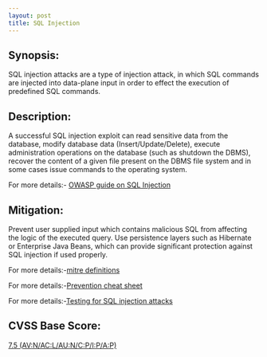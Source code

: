 ```yaml
---
layout: post
title: SQL Injection
---
```


Synopsis:
----------------
SQL injection attacks are a type of injection attack, in which SQL commands are injected into data-plane input in order to effect the execution of predefined SQL commands.

Description:
-------------------
A successful SQL injection exploit can read sensitive data from the database, modify database data (Insert/Update/Delete), execute administration operations on the database (such as shutdown the DBMS), recover the content of a given file present on the DBMS file system and in some cases issue commands to the operating system.

For more details:- [OWASP guide on SQL Injection](https://www.owasp.org/index.php/SQL_Injection) 

Mitigation:
----------------
Prevent user supplied input which contains malicious SQL from affecting the logic of the executed query.
Use persistence layers such as Hibernate or Enterprise Java Beans, which can provide significant protection against SQL injection if used properly.

For more details:-[mitre definitions](http://cwe.mitre.org/data/definitions/89.html) 

For more details:-[Prevention cheat sheet](https://www.owasp.org/index.php/SQL_Injection_Prevention_Cheat_Sheet) 

For more details:-[Testing for SQL injection attacks](https://www.owasp.org/index.php/Testing_for_SQL_Injection_(OWASP-DV-005)) 



CVSS Base Score:
----------------------------
[7.5 (AV:N/AC:L/AU:N/C:P/I:P/A:P)](http://nvd.nist.gov/cvss.cfm?vector=%28AV:N/AC:L/AU:N/C:P/I:P/A:P%29&version=2.0) 

